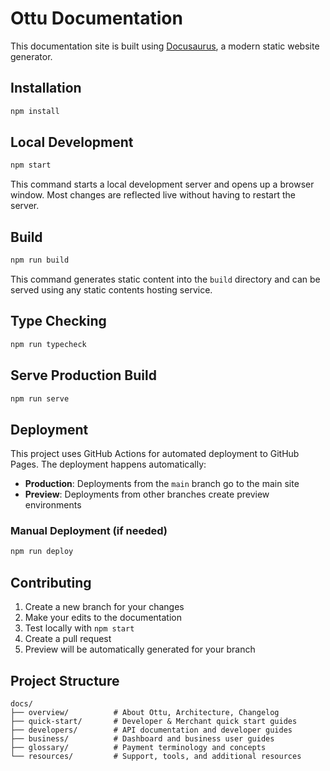 # Ottu Documentation

This documentation site is built using [Docusaurus](https://docusaurus.io/), a modern static website generator.

## Installation

```bash
npm install
```

## Local Development

```bash
npm start
```

This command starts a local development server and opens up a browser window. Most changes are reflected live without having to restart the server.

## Build

```bash
npm run build
```

This command generates static content into the `build` directory and can be served using any static contents hosting service.

## Type Checking

```bash
npm run typecheck
```

## Serve Production Build

```bash
npm run serve
```

## Deployment

This project uses GitHub Actions for automated deployment to GitHub Pages. The deployment happens automatically:

- **Production**: Deployments from the `main` branch go to the main site
- **Preview**: Deployments from other branches create preview environments

### Manual Deployment (if needed)

```bash
npm run deploy
```

## Contributing

1. Create a new branch for your changes
2. Make your edits to the documentation
3. Test locally with `npm start`
4. Create a pull request
5. Preview will be automatically generated for your branch

## Project Structure

```
docs/
├── overview/          # About Ottu, Architecture, Changelog
├── quick-start/       # Developer & Merchant quick start guides
├── developers/        # API documentation and developer guides
├── business/          # Dashboard and business user guides
├── glossary/          # Payment terminology and concepts
└── resources/         # Support, tools, and additional resources
```
